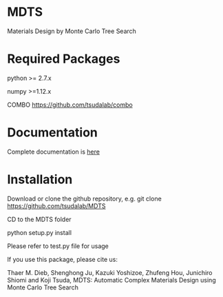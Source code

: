# MDTS
Materials Design by Monte Carlo Tree Search

# Required Packages
python >= 2.7.x 

numpy >=1.12.x

COMBO 
https://github.com/tsudalab/combo

# Documentation
Complete documentation is [here](http://mdts.readthedocs.io/en/latest/)

# Installation
Download or clone the github repository, e.g.
git clone https://github.com/tsudalab/MDTS

CD to the MDTS folder

python setup.py install

Please refer to test.py file for usage

If you use this package, please cite us:

Thaer M. Dieb, Shenghong Ju, Kazuki Yoshizoe, Zhufeng Hou, Junichiro Shiomi and Koji Tsuda,
MDTS: Automatic Complex Materials Design using Monte Carlo Tree Search
